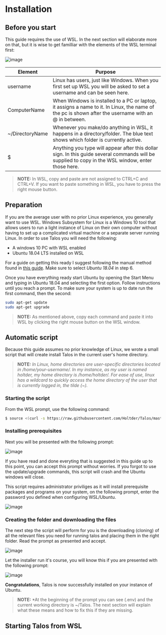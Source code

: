 # Installation
## Before you start
This guide requires the use of WSL. In the next section will elaborate more on that, but it is wise to get familliar with the elements of the WSL terminal first:

![image](https://user-images.githubusercontent.com/1879915/111908655-5274ad00-8a5a-11eb-9ab7-d3afcd8151e5.png)

| Element         | Purpose                                                                                                                                              |
|-----------------|------------------------------------------------------------------------------------------------------------------------------------------------------|
| username        | Linux has users, just like Windows. When you first set up WSL you will be asked to set a username and can be seen here.                              |
| ComputerName    | When Windows is installed to a PC or laptop, it assigns a name to it. In Linux, the name of the pc is shown after the username with an @ in between. |
| ~/DirectoryName | Whenever you make/do anything in WSL, it happens in a directory/folder. The blue text shows which folder is currently active.                        |
| $               | Anything you type will appear after this dollar sign. In this guide several commands will be supplied to copy in the WSL window, enter those here.   |

> **NOTE:** In WSL, copy and paste are not assigned to CTRL+C and CTRL+V. If you want to paste something in WSL, you have to press the right mouse button.

## Preparation
If you are the average user with no prior Linux experience, you generally want to use WSL. Windows Subsystem for Linux is a Windows 10 tool that allows users to run a light instance of Linux on their own computer without having to set up a complicated virtual machine or a separate server running Linux. In order to use Talos you will need the following:
- A windows 10 PC with WSL enabled
- Ubuntu 18.04 LTS installed on WSL

For a guide on getting this ready I suggest following the manual method found in [this guide](https://docs.microsoft.com/en-us/windows/wsl/install-win10#manual-installation-steps). Make sure to select *Ubuntu 18.04* in step 6.

Once you have everything ready start Ubuntu by opening the Start Menu and typing in Ubuntu 18.04 and selecting the first option. Follow instructions until you reach a prompt. To make sure your system is up to date run the first command, then the second:
```bash
sudo apt-get update
sudo apt-get upgrade
```
> **NOTE:** As mentioned above, copy each command and paste it into WSL by clicking the right mouse button on the WSL window.

## Automatic script
Because this guide assumes no prior knowledge of Linux, we wrote a small script that will create install Talos in the current user's home directory.

> **NOTE:** *In Linux, home directories are user-specific directories located in /home/your-username/. In my instance, as my user is named holtder, my home directory is /home/holtder/. For ease of use, linux has a wildcard to quickly access the home directory of the user that is currently logged in, the tilde (~).*

### Starting the script
From the WSL prompt, use the following command:
```bash
$ source <(curl -s https://raw.githubusercontent.com/Holtder/Talos/master/installtaloswsl.sh)
```

### Installing prerequisites
Next you will be presented with the following prompt:

![image](https://user-images.githubusercontent.com/1879915/111901959-3ca3bf80-8a3b-11eb-8bb1-e9322631d4c4.png)

If you have read and done everyting that is suggested in this guide up to this point, you can accept this prompt without worries. If you forgot to use the update/upgrade commands, this script will crash and the Ubuntu windows will close.

This script requires administrator priviliges as it will install prerequisite packages and programs on your system, on the following prompt, enter the password you defined when configuring WSL/Ubuntu.

![image](https://user-images.githubusercontent.com/1879915/111902013-85f40f00-8a3b-11eb-95d2-9ab34ab46a77.png)

### Creating the folder and downloading the files
The next step the script will perform for you is the downloading (cloning) of all the relevant files you need for running talos and placing them in the right folder. Read the prompt as presented and accept.

![image](https://user-images.githubusercontent.com/1879915/111902241-c902b200-8a3c-11eb-891c-8364945430c3.png)

Let the installer run it's course, you will know this if you are presented with the following prompt:

![image](https://user-images.githubusercontent.com/1879915/111902301-36aede00-8a3d-11eb-9754-f36013ccbd77.png)

**Congratulations**, Talos is now successfully installed on your instance of Ubuntu.

> **NOTE:** *At the beginning of the prompt you can see (.env) and the current working directory is ~/Talos. The next section will explain what these means and how to fix this if they are missing.

## Starting Talos from WSL


